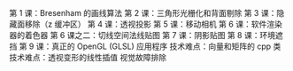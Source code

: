 第 1 课：Bresenham 的画线算法
第 2 课：三角形光栅化和背面剔除
第 3 课：隐藏面移除（z 缓冲区）
第 4 课：透视投影
第 5 课：移动相机
第 6 课：软件渲染器的着色器
第 6 课之二：切线空间法线贴图
第 7 课：阴影贴图
第 8 课：环境遮挡
第 9 课：真正的 OpenGL (GLSL) 应用程序
技术难点：向量和矩阵的 cpp 类
技术难点：透视变形的线性插值
视觉故障排除